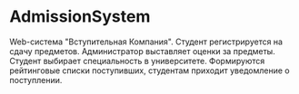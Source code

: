 # AdmissionSystem
Web-система "Вступительная Компания". 
Студент регистрируется на сдачу предметов. Администратор выставляет оценки за предметы. 
Студент выбирает специальность в университете. Формируются рейтинговые списки поступивших, студентам приходит уведомление о поступлении.

